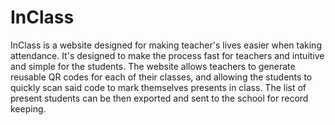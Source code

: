 # InClass

InClass is a website designed for making teacher's lives easier when taking attendance. It's designed to make the process fast for teachers
and intuitive and simple for the students. The website allows teachers to generate reusable QR codes for each of their classes, and allowing
the students to quickly scan said code to mark themselves presents in class. The list of present students can be then exported and sent to the
school for record keeping.
